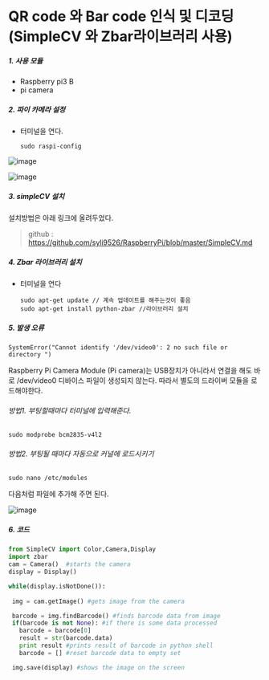# QR code 와 Bar code 인식 및 디코딩 (SimpleCV 와 Zbar라이브러리 사용)

##### 1.  사용 모듈

* Raspberry pi3 B
* pi camera



##### 2. 파이 카메라 설정

- 터미널을 연다.

  ~~~terminal
  sudo raspi-config
  ~~~

![image](https://user-images.githubusercontent.com/48287388/55782355-0d624500-5ae7-11e9-81ed-67cb7d7cdb88.png)

![image](https://user-images.githubusercontent.com/48287388/55782389-223ed880-5ae7-11e9-9dcf-7e30f81732f2.png)

##### 3. simpleCV 설치

설치방법은 아래 링크에 올려두었다.

>  github : <https://github.com/syli9526/RaspberryPi/blob/master/SimpleCV.md>

##### 4. Zbar 라이브러리 설치

* 터미널을 연다

  ~~~
  sudo apt-get update // 계속 업데이트를 해주는것이 좋음
  sudo apt-get install python-zbar //라이브러리 설치
  ~~~

##### 5. 발생 오류

~~~
SystemError("Cannot identify '/dev/video0': 2 no such file or directory ")
~~~

  Raspberry Pi Camera Module (Pi camera)는 USB장치가 아니라서 연결을 해도 바로 /dev/video0 디바이스 파일이 생성되지 않는다. 따라서 별도의 드라이버 모듈을 로드해야한다.

###### 방법1.  부팅할때마다 터미널에 입력해준다.

~~~
sudo modprobe bcm2835-v4l2
~~~

###### 방법2. 부팅될 때마다 자동으로 커널에 로드시키기

~~~
sudo nano /etc/modules
~~~

 다음처럼 파일에 추가해 주면 된다.

![image](https://user-images.githubusercontent.com/48287388/55781711-c293fd80-5ae5-11e9-9a14-35ca83e7fe10.png)



##### 6.  코드

~~~python
from SimpleCV import Color,Camera,Display
import zbar
cam = Camera()  #starts the camera
display = Display() 

while(display.isNotDone()):
 
 img = cam.getImage() #gets image from the camera

 barcode = img.findBarcode() #finds barcode data from image
 if(barcode is not None): #if there is some data processed
   barcode = barcode[0] 
   result = str(barcode.data)
   print result #prints result of barcode in python shell
   barcode = [] #reset barcode data to empty set

 img.save(display) #shows the image on the screen
~~~

